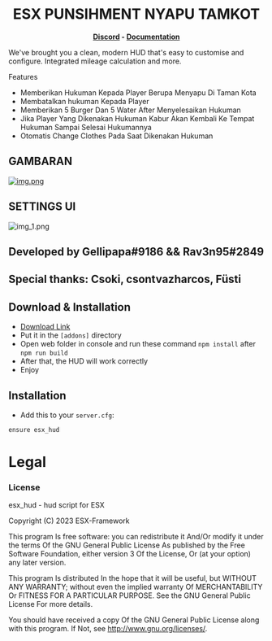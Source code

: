 <h1 align='center'>ESX PUNSIHMENT NYAPU TAMKOT</a></h1><p align='center'><b><a href='https://discord.gg/gn5a6z97Tc'>Discord</a> - <a href=''>Documentation</a></b></h5>

We've brought you a clean, modern HUD that's easy to customise and configure. Integrated mileage calculation and more.

Features
 - Memberikan Hukuman Kepada Player Berupa Menyapu Di Taman Kota
 - Membatalkan hukuman Kepada Player
 - Memberikan 5 Burger Dan 5 Water After Menyelesaikan Hukuman
 - Jika Player Yang Dikenakan Hukuman Kabur Akan Kembali Ke Tempat Hukuman Sampai Selesai Hukumannya
 - Otomatis Change Clothes Pada Saat Dikenakan Hukuman

## GAMBARAN
[![img.png](img.png)](https://cdn.discordapp.com/attachments/1319631547019694081/1347620395444076676/image.png?ex=67cc7ccb&is=67cb2b4b&hm=b965fb8d3c8ee5ff7daaf8e16266ba62e8603effe6f68696fd53e1660d59ae10&)
## SETTINGS UI
![img_1.png](img_1.png)

## Developed by Gellipapa#9186 && Rav3n95#2849
## Special thanks: Csoki, csontvazharcos, Füsti

## Download & Installation

- [Download Link](https://github.com/esx-framework/esx_hud/releases/latest/download/esx_hud.zip)
- Put it in the `[addons]` directory
- Open web folder in console and run these command `npm install` after `npm run build`
- After that, the HUD will work correctly
- Enjoy

## Installation
- Add this to your `server.cfg`:

```
ensure esx_hud
```

# Legal
### License
esx_hud - hud script for ESX

Copyright (C) 2023 ESX-Framework

This program Is free software: you can redistribute it And/Or modify it under the terms Of the GNU General Public License As published by the Free Software Foundation, either version 3 Of the License, Or (at your option) any later version.

This program Is distributed In the hope that it will be useful, but WITHOUT ANY WARRANTY; without even the implied warranty Of MERCHANTABILITY Or FITNESS FOR A PARTICULAR PURPOSE. See the GNU General Public License For more details.

You should have received a copy Of the GNU General Public License along with this program. If Not, see http://www.gnu.org/licenses/.
